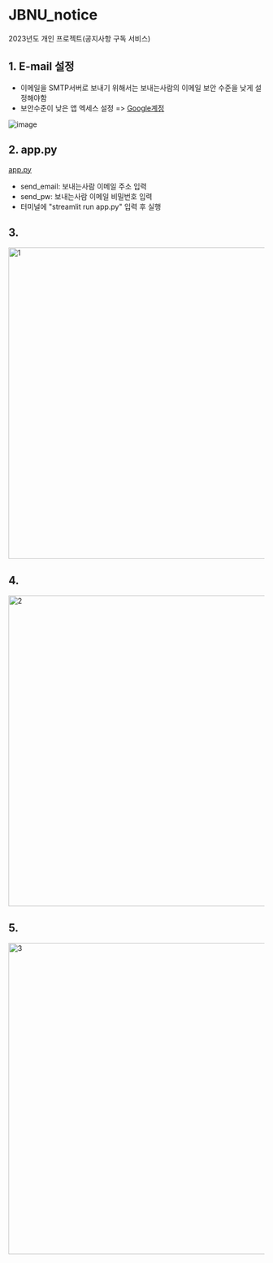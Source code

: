 # JBNU_notice
2023년도 개인 프로젝트(공지사항 구독 서비스)

## 1. E-mail 설정
- 이메일을 SMTP서버로 보내기 위해서는 보내는사람의 이메일 보안 수준을 낮게 설정해야함
- 보안수준이 낮은 앱 엑세스 설정 => [Google계정](https://myaccount.google.com/lesssecureapps?pli=1&rapt=AEjHL4P1KywzFUI-naLJXfFBy9JzriCVYoJtlRf8AkbKVzT8z9v3bnWTBPlahxS4R96waxxk9rM7_5wHXiOMz6L3gIqlYNDCPw)

![image](https://user-images.githubusercontent.com/93754504/224007688-3e525c39-c2e1-41e2-9468-5833558188ac.png)

## 2. app.py
[app.py](https://github.com/riverallzero/JBNU_notice/blob/main/app.py)
- send_email: 보내는사람 이메일 주소 입력
- send_pw: 보내는사람 이메일 비밀번호 입력
- 터미널에 "streamlit run app.py" 입력 후 실행

## 3.
<img width="613" alt="1" src="https://user-images.githubusercontent.com/93754504/224006870-7570a7b7-6fa7-4e49-8957-b13ad035af76.png">

## 4.
<img width="612" alt="2" src="https://user-images.githubusercontent.com/93754504/224006886-7faad022-0de6-4aa5-abac-3d59efb5cd1b.png">

## 5.
<img width="613" alt="3" src="https://user-images.githubusercontent.com/93754504/224006896-efcf3d39-8e92-4d0f-a52a-d90f3e6ea074.png">
